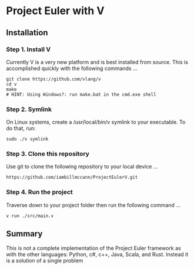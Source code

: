 # Project Euler with V

## Installation
### Step 1. Install V
Currently V is a very new platform and is best installed from source. This is accomplished quickly with the
following commands ...

```
git clone https://github.com/vlang/v
cd v
make
# HINT: Using Windows?: run make.bat in the cmd.exe shell
```

### Step 2. Symlink
On Linux systems, create a /usr/local/bin/v symlink to your executable. To do that, run:

```
sudo ./v symlink
```

### Step 3. Clone this repository
Use git to clone the following repository to your local device ...

```
https://github.com/iambillmccann/ProjectEulerV.git
```

### Step 4. Run the project
Traverse down to your project folder then run the following command ...

```
v run ./src/main.v
```

## Summary
This is not a complete implementation of the Project Euler framework as with the other languages: Python, c#, c++, Java, Scala, and Rust. Instead it is a solution of a single problem
